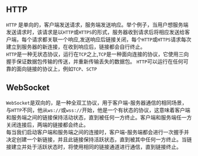 ## HTTP

`HTTP` 是单向的，客户端发送请求，服务端发送响应。举个例子，当用户想服务端发送请求时，该请求是以`HTTP`或`HTTPS`的形式，服务器收到请求后将相应发送给客户端，每个请求都关联一个响应,发送响应后链接关闭，每个`HTTP`或`HTTPS`请求每次建立到服务器的新连接，在收到响应后，链接都会自行终止。  
`HTTP`是一种无状态协议，运行在`TCP`之上,`TCP`是一种面向连接的协议，它使用三向握手保证数据包传输的传送，并重新传输丢失的数据包。
`HTTP`可以运行在任何可靠的面向链接的协议上，例如`TCP`、`SCTP`

## WebSocket

`WebSocket`是双向的，是一种全双工协议，用于客户端-服务器通信的相同场景，
与`HTTP`不同，他从`ws://`或`wss://`开始，他是一个有状态的协议，这意味着客户端和服务端之间的链接保持活动状态，直到被任何一方终止。客户端和服务端任一方关闭连接后，两端的链接都会终止。  
每当我们启动客户端和服务端之间的连接时，客户端-服务端都会进行一次握手并决定创建一个新链接，并且此链接保持活跃状态，直到被其中任何一方终止。当链接建立并处于活跃状态时，将使用相同的链接通道进行通信，直到链接终止。
